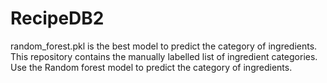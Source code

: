 # RecipeDB2
random_forest.pkl is the best model to predict the category of ingredients.
This repository contains the manually labelled list of ingredient categories. Use the Random forest model to predict the category of ingredients.
